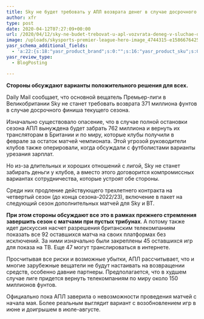 ```yaml
---
title: Sky не будет требовать у АПЛ возврата денег в случае досрочного завершения сезона
author: xfr
type: post
date: 2020-04-12T07:27:09+00:00
url: /2020/04/12/sky-ne-budet-trebovat-u-apl-vozvrata-deneg-v-sluchae-dosrochnogo-zaversheniya-sezona/
image: /uploads/skysports-premier-league-hero-image_4744315-e1586676425482.jpg
yasr_schema_additional_fields:
  - 'a:22:{s:18:"yasr_product_brand";s:0:"";s:16:"yasr_product_sku";s:0:"";s:37:"yasr_product_global_identifier_select";s:5:"gtin8";s:36:"yasr_product_global_identifier_value";s:0:"";s:18:"yasr_product_price";s:0:"";s:27:"yasr_product_price_currency";s:0:"";s:30:"yasr_product_price_valid_until";s:0:"";s:31:"yasr_product_price_availability";s:12:"Discontinued";s:22:"yasr_product_price_url";s:0:"";s:26:"yasr_localbusiness_address";s:0:"";s:29:"yasr_localbusiness_pricerange";s:0:"";s:28:"yasr_localbusiness_telephone";s:0:"";s:20:"yasr_recipe_cooktime";s:0:"";s:23:"yasr_recipe_description";s:0:"";s:20:"yasr_recipe_keywords";s:0:"";s:21:"yasr_recipe_nutrition";s:0:"";s:20:"yasr_recipe_preptime";s:0:"";s:26:"yasr_recipe_recipecategory";s:0:"";s:25:"yasr_recipe_recipecuisine";s:0:"";s:28:"yasr_recipe_recipeingredient";s:0:"";s:30:"yasr_recipe_recipeinstructions";s:0:"";s:17:"yasr_recipe_video";s:0:"";}'
yasr_review_type:
  - BlogPosting

---
```

**Стороны обсуждают варианты положительного решения для всех.**

Daily Mail сообщает, что основной вещатель Премьер-лиги в Великобритании Sky не станет требовать возврата 371 миллиона фунтов в случае досрочного финиша текущего сезона.

Изначально существовало опасение, что в случае полной остановки сезона АПЛ вынуждена будет забрать 762 миллиона и вернуть их трансляторам в Британии и по миру, которые клубы получили в феврале за остаток матчей чемпионата. Этой угрозой руководители клубов также оперировали, когда обсуждали с футболистами варианты урезания зарплат.

Но из-за длительных и хороших отношений с лигой, Sky не станет забирать деньги у клубов, а вместо этого договорится компромиссных вариантах сотрудничества, которые устроят обе стороны.

Среди них продление действующего трехлетнего контракта на четвертый сезон (до конца сезона-2022/23), включение в пакет на следующий сезон дополнительных матчей для Sky и BT.

**При этом стороны обсуждают все это в рамках прежнего стремления завершить сезон с матчами при пустых трибунах**. А потому также идет дискуссия насчет разрешения британским телекомпаниям показать все 92 оставшихся матча на своих платформах без исключений. За ними изначально были закреплены 45 оставшихся игр для показа на ТВ. Еще 47 могут транслироваться в интернете.

Просчитывая все риски и возможные убытки, АПЛ рассчитывает, что и многие зарубежные вещатели не будут настаивать на возвращении средств, особенно давние партнеры. Предполагается, что в худшем случае лиге придется вернуть телекомпаниям по миру около 150 миллионов фунтов.

Официально пока АПЛ заверила о невозможности проведения матчей с начала мая. Более реальным выглядит вариант с возобновлением игр в июне и доигрышем в июле-августе.